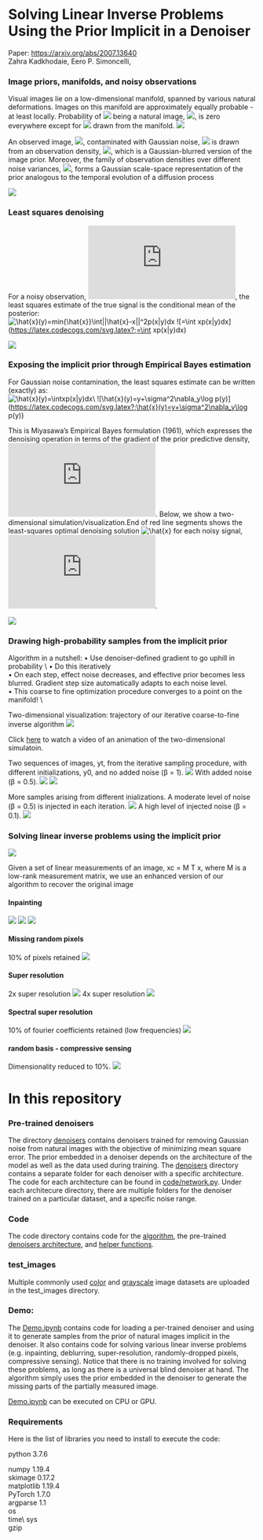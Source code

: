 # Solving Linear Inverse Problems Using the Prior Implicit in a Denoiser 
Paper: https://arxiv.org/abs/2007.13640 \
Zahra Kadkhodaie, Eero P. Simoncelli,<br>

### Image priors, manifolds, and noisy observations
Visual images lie on a low-dimensional manifold, spanned by various natural deformations. Images on this manifold are approximately equally probable - at least locally. Probability of <img src="https://render.githubusercontent.com/render/math?math=x"> being a natural image, <img src="https://render.githubusercontent.com/render/math?math=p(x)">, is zero everywhere except for <img src="https://render.githubusercontent.com/render/math?math=x"> drawn from the manifold. 
![](figs/fig1.png)

An observed image, <img src="https://render.githubusercontent.com/render/math?math=y">, contaminated with Gaussian noise, <img src="https://render.githubusercontent.com/render/math?math=z\sim \mathcal N(0,\sigma^2)"> is drawn from an observation density, <img src="https://render.githubusercontent.com/render/math?math=p(y)">, which is a Gaussian-blurred version of the image prior. Moreover, the family of observation densities over different noise variances, <img src="https://render.githubusercontent.com/render/math?math=p_{\sigma}(y)">, forms a Gaussian scale-space representation of the prior analogous to the temporal evolution of a diffusion process

![](figs/fig2.png)

### Least squares denoising
For a noisy observation, ![y=x+z](https://latex.codecogs.com/svg.latex?;y=x+z), the least squares estimate of the true signal is the conditional mean of the posterior:\
![\hat{x}(y)=min{\hat{x}}\int||\hat{x}-x||^2p(x|y)dx](https://latex.codecogs.com/svg.latex?;\hat{x}(y)=min_{\hat{x}}\int||\hat{x}-x||^2p(x|y)dx) 
![=\int xp(x|y)dx](https://latex.codecogs.com/svg.latex?;=\int xp(x|y)dx) 

![](figs/fig3.png)

### Exposing the implicit prior through Empirical Bayes estimation
For Gaussian noise contamination, the least squares estimate can be written (exactly) as:\
![\hat{x}(y)=\intxp(x|y)dx](https://latex.codecogs.com/svg.latex?;\hat{x}(y)=\intxp(x|y)dx)\ 
![\hat{x}(y)=y+\sigma^2\nabla_y\log p(y)](https://latex.codecogs.com/svg.latex?;\hat{x}(y)=y+\sigma^2\nabla_y\log p(y)) 

This is Miyasawa’s Empirical Bayes formulation (1961), which expresses the denoising operation in terms of the gradient of the prior predictive density, ![p(y)](https://latex.codecogs.com/svg.latex?;p(y)). 
Below, we show a two-dimensional simulation/visualization.End of red line segments shows the least-squares optimal denoising solution ![\hat{x}](https://latex.codecogs.com/svg.latex?;\hat{x}) for each noisy signal, ![y](https://latex.codecogs.com/svg.latex?;y).

![](figs/fig4.png)

### Drawing high-probability samples from the implicit prior


Algorithm in a nutshell:
• Use denoiser-defined gradient to go uphill in probability \ 
• Do this iteratively \
• On each step, effect noise decreases, and effective prior becomes less blurred. Gradient step size automatically adapts to each noise level. \
• This coarse to fine optimization procedure converges to a point on the manifold! \

Two-dimensional visualization: trajectory of our iterative coarse-to-fine inverse algorithm
![](figs/fig8.png)

Click [here]() to watch a video of an animation of the two-dimensional simulatoin.

Two sequences of images, yt, from the iterative sampling procedure, with different initializations, y0, and no added noise (β = 1).
![](figs/synthesis_progression4.png)
With added noise (β = 0.5).
![](figs/synthesis_progression.png)
![](figs/synthesis_progression2.png)

More samples arising from different inializations. 
A moderate level of noise (β = 0.5) is injected in each iteration. 
![](figs/fig6.png)
A high level of injected noise (β = 0.1).
![](figs/fig7.png)


### Solving linear inverse problems using the implicit prior
![](figs/fig9.png)

Given a set of linear measurements of an image, xc = M T x, where M is a low-rank measurement matrix, we use an enhanced version of our algorithm to recover the original image

#### Inpainting
![](figs/inpaint_samples_flower.png)
![](figs/inpaint_samples_vase.png)
![](figs/inpaint_samples_zebra.png)
#### Missing random pixels
10% of pixels retained 
![](figs/random_pix_samples_zebra.png)

#### Super resolution
2x super resolution 
![](figs/super_res_flower.png)
4x super resolution 
![](figs/super_res_pepper.png)

#### Spectral super resolution 
10% of fourier coefficients retained (low frequencies)
![](figs/deblur_butterfly.png)

#### random basis - compressive sensing
Dimensionality reduced to 10%.
![](figs/rand_basis_soldier.png)


# In this repository
### Pre-trained denoisers
The directory [denoisers](denoisers) contains denoisers trained for removing Gaussian noise from natural images with the objective of minimizing mean square error. The prior embedded in a denoiser depends on the architecture of the model as well as the data used during training. The [denoisers](denoisers)  directory contains a separate folder for each denoiser with a specific architecture. The code for each architecture can be found in [code/network.py](code/network.py). Under each architecure directory, there are multiple folders for the denoiser trained on a particular dataset, and a specific noise range. 

### Code
The code directory contains code for the [algorithm](code/algorithm_inv_prob.py), the pre-trained [denoisers architecture](code/network.py), and [helper functions](code/Utils_inverse_prob.py). 

### test_images
Multiple commonly used [color](test_images/color) and [grayscale](test_images/grayscale) image datasets are uploaded in the test_images directory.

### Demo:
The [Demo.ipynb](Demo.ipynb) contains code for loading a per-trained denoiser and using it to generate samples from the prior of natural images implicit in the denoiser. It also contains code for solving various linear inverse problems (e.g. inpainting, deblurring, super-resolution, randomly-dropped pixels, compressive sensing). Notice that there is no training involved for solving these problems, as long as there is a universal blind denoiser at hand. The algorithm simply uses the prior embedded in the denoiser to generate the missing parts of the partially measured image. 

[Demo.ipynb](Demo.ipynb) can be executed on CPU or GPU. 

### Requirements 
Here is the list of libraries you need to install to execute the code: 

python  3.7.6 

numpy 1.19.4 \
skimage 0.17.2 \
matplotlib 1.19.4 \
PyTorch 1.7.0 \
argparse 1.1 \
os \
time\ 
sys \
gzip 
